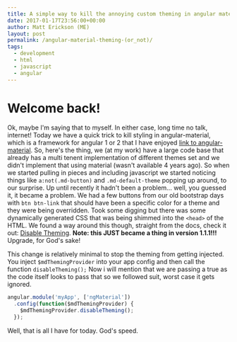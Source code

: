 ```yaml
---
title: A simple way to kill the annoying custom theming in angular material
date: 2017-01-17T23:56:00+00:00
author: Matt Erickson (ME)
layout: post
permalink: /angular-material-theming-(or_not)/
tags:
  - development
  - html
  - javascript
  - angular
---
```

Welcome back!
=====
Ok, maybe I'm saying that to myself.  In either case, long time no talk, internet!  Today we have a quick trick to kill styling in angular-material, which is a framework for angular 1 or 2 that I have enjoyed [link to angular-material](https://material.angularjs.org). So, here's the thing, we (at my work) have a large code base that already has a multi tenent implementation of different themes set and we didn't implement that using material (wasn't available 4 years ago).  So when we started pulling in pieces and including javascript we started noticing things like `a:not(.md-button)` and `.md-default-theme` popping up around, to our surprise. Up until recently it hadn't been a problem... well, you guessed it, it became a problem.  We had a few buttons from our old bootstrap days with `btn btn-link` that should have been a specific color for a theme and they were being overridden.  Took some digging but there was some dynamically generated CSS that was being shimmed into the `<head>` of the HTML.  We found a way around this though, straight from the docs, check it out: [Disable Theming](https://material.angularjs.org/1.1.1/Theming/03_configuring_a_theme#disable-theming).  **Note: this __JUST__ became a thing in version 1.1.1!!!**  Upgrade, for God's sake!

This change is relatively minimal to stop the theming from getting injected.  You inject `$mdThemingProvider` into your app config and then call the function `disableTheming();` Now i will mention that we are passing a true as the code itself looks to pass that so we followed suit, worst case it gets ignored.

```javascript
angular.module('myApp', ['ngMaterial'])
  .config(function($mdThemingProvider) {
    $mdThemingProvider.disableTheming();
  });
```

Well, that is all I have for today.  God's speed.